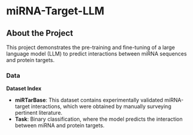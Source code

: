 # miRNA-Target-LLM

## About the Project

This project demonstrates the pre-training and fine-tuning of a large language model (LLM) to predict interactions between miRNA sequences and protein targets.

### Data

**Dataset Index**

- **miRTarBase**: This dataset contains experimentally validated miRNA-target interactions, which were obtained by manually surveying pertinent literature.
- **Task**: Binary classification, where the model predicts the interaction between miRNA and protein targets.
